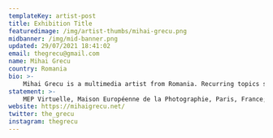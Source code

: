 ```yaml
---
templateKey: artist-post
title: Exhibition Title
featuredimage: /img/artist-thumbs/mihai-grecu.png
midbanner: /img/mid-banner.png
updated: 29/07/2021 18:41:02
email: thegrecu@gmail.com
name: Mihai Grecu
country: Romania
bio: >-
    Mihai Grecu is a multimedia artist from Romania. Recurring topics such as environment, new technologies and dystopia articulate a complex and mysterious universe of moving images and glimpses of an alternate present. They are dreamlike visions of elements from a parallel reality taking over the landscape, but they are also symbols of a mysterious environmental crisis.
statement: >-
    MEP Virtuelle, Maison Européenne de la Photographie, Paris, France; Tribeca International Film Festival; « Dans la nuit, des images » Grand Palais, Paris, France ;“Mayfair Art Weekend Showreel”, London; I SEE YOU - Kunsthalle Detroit, Detroit, MI Digital Life, USA; Rotterdam Film Festival; Clermont Ferrand International Film Festival award; etc
website: https://mihaigrecu.net/
twitter: the_grecu
instagram: thegrecu
---
```

